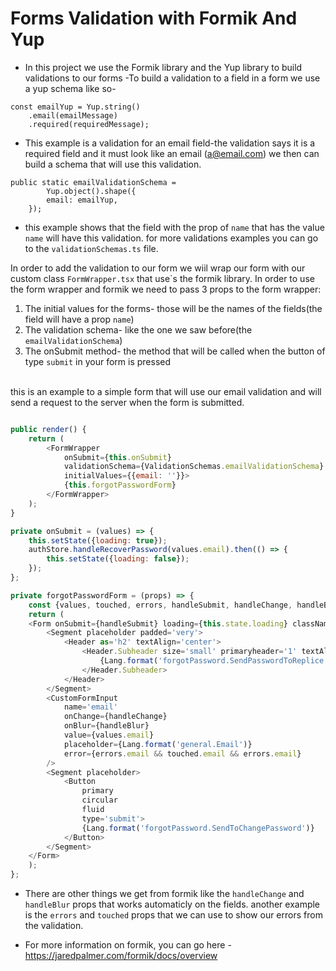 # Forms Validation with Formik And Yup

- In this project we use the Formik library and the Yup library to build validations to our forms
  -To build a validation to a field in a form we use a yup schema like so-

```
const emailYup = Yup.string()
	.email(emailMessage)
	.required(requiredMessage);
```

- This example is a validation for an email field-the validation says it is a required field and it must look like an email (a@email.com) we then can build a schema that will use this validation.

```
public static emailValidationSchema =
        Yup.object().shape({
		email: emailYup,
	});
```

- this example shows that the field with the prop of `name` that has the value `name` will have this validation. for more validations examples you can go to the `validationSchemas.ts` file.

In order to add the validation to our form we wiil wrap our form with our custom class `FormWrapper.tsx` that use`s the formik library. In order to use the form wrapper and formik we need to pass 3 props to the form wrapper:

1. The initial values for the forms- those will be the names of the fields(the field will have a prop `name`)
1. The validation schema- like the one we saw before(the `emailValidationSchema`)
1. The onSubmit method- the method that will be called when the button of type `submit` in your form is pressed

<br>
this is an example to a simple form that will use our email validation and will send a request to the server when the form is submitted.

```js

public render() {
    return (
        <FormWrapper
            onSubmit={this.onSubmit}
            validationSchema={ValidationSchemas.emailValidationSchema}
            initialValues={{email: ''}}>
            {this.forgotPasswordForm}
        </FormWrapper>
    );
}

private onSubmit = (values) => {
    this.setState({loading: true});
    authStore.handleRecoverPassword(values.email).then(() => {
        this.setState({loading: false});
    });
};

private forgotPasswordForm = (props) => {
    const {values, touched, errors, handleSubmit, handleChange, handleBlur} = props;
    return (
    <Form onSubmit={handleSubmit} loading={this.state.loading} className='forgot-password-component fixed-form-size'>
        <Segment placeholder padded='very'>
            <Header as='h2' textAlign='center'>
                <Header.Subheader size='small' primaryheader='1' textAlign='center' marginbottom10='1'>
                    {Lang.format('forgotPassword.SendPasswordToReplice')}
                </Header.Subheader>
            </Header>
        </Segment>
        <CustomFormInput
            name='email'
            onChange={handleChange}
            onBlur={handleBlur}
            value={values.email}
            placeholder={Lang.format('general.Email')}
            error={errors.email && touched.email && errors.email}
        />
        <Segment placeholder>
            <Button
                primary
                circular
                fluid
                type='submit'>
                {Lang.format('forgotPassword.SendToChangePassword')}
            </Button>
        </Segment>
    </Form>
    );
};

```

- There are other things we get from formik like the `handleChange` and `handleBlur` props that works automaticly on the fields. another example is the `errors` and `touched` props that we can use to show our errors from the validation.

- For more information on formik, you can go here -https://jaredpalmer.com/formik/docs/overview

